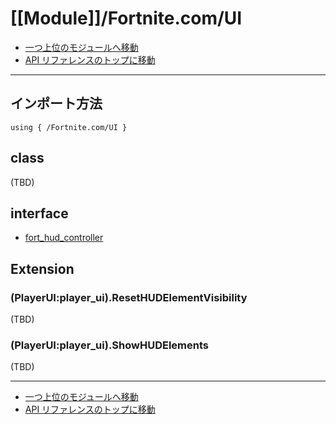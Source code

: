 # [[Module]]/Fortnite.com/UI

- [一つ上位のモジュールへ移動](../main.md)
- [API リファレンスのトップに移動](../../main.md)

---

## インポート方法

```verse
using { /Fortnite.com/UI }
```

## class

(TBD)

## interface

- [fort_hud_controller](./[I]fort_hud_controller/main.md)

## Extension

### (PlayerUI:player_ui).ResetHUDElementVisibility

(TBD)

### (PlayerUI:player_ui).ShowHUDElements

(TBD)

---

- [一つ上位のモジュールへ移動](../main.md)
- [API リファレンスのトップに移動](../../main.md)
